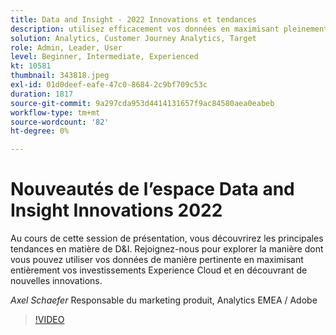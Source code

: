```yaml
---
title: Data and Insight - 2022 Innovations et tendances
description: utilisez efficacement vos données en maximisant pleinement vos investissements Experience Cloud et découvrez les nouvelles innovations.
solution: Analytics, Customer Journey Analytics, Target
role: Admin, Leader, User
level: Beginner, Intermediate, Experienced
kt: 10581
thumbnail: 343818.jpeg
exl-id: 01d0deef-eafe-47c0-8684-2c9bf709c53c
duration: 1817
source-git-commit: 9a297cda953d4414131657f9ac84580aea0eabeb
workflow-type: tm+mt
source-wordcount: '82'
ht-degree: 0%

---
```


# Nouveautés de l’espace Data and Insight Innovations 2022

Au cours de cette session de présentation, vous découvrirez les principales tendances en matière de D&amp;I. Rejoignez-nous pour explorer la manière dont vous pouvez utiliser vos données de manière pertinente en maximisant entièrement vos investissements Experience Cloud et en découvrant de nouvelles innovations.

*Axel Schaefer* Responsable du marketing produit, Analytics EMEA / Adobe

>[!VIDEO](https://video.tv.adobe.com/v/343818/?quality=12&learn=on)
